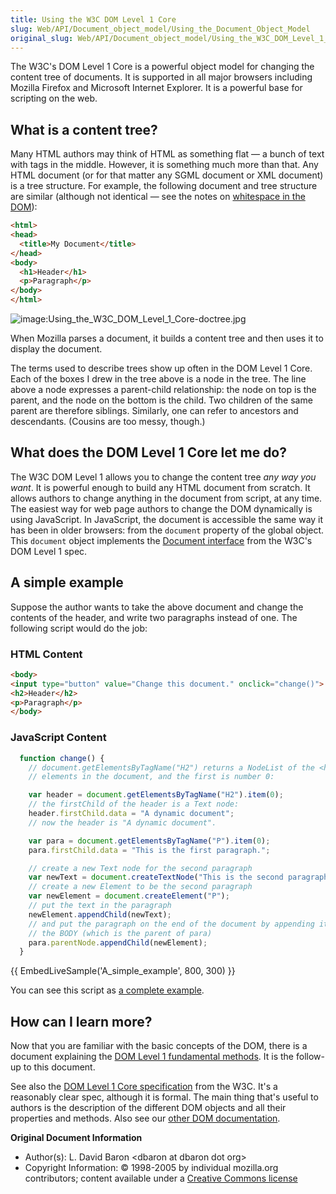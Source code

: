 ```yaml
---
title: Using the W3C DOM Level 1 Core
slug: Web/API/Document_object_model/Using_the_Document_Object_Model
original_slug: Web/API/Document_object_model/Using_the_W3C_DOM_Level_1_Core
---
```


The W3C's DOM Level 1 Core is a powerful object model for changing the content tree of documents. It is supported in all major browsers including Mozilla Firefox and Microsoft Internet Explorer. It is a powerful base for scripting on the web.

## What is a content tree?

Many HTML authors may think of HTML as something flat — a bunch of text with tags in the middle. However, it is something much more than that. Any HTML document (or for that matter any SGML document or XML document) is a tree structure. For example, the following document and tree structure are similar (although not identical — see the notes on [whitespace in the DOM](/es/docs/Whitespace_in_the_DOM)):

```html
<html>
<head>
  <title>My Document</title>
</head>
<body>
  <h1>Header</h1>
  <p>Paragraph</p>
</body>
</html>
```

![image:Using_the_W3C_DOM_Level_1_Core-doctree.jpg](using_the_w3c_dom_level_1_core-doctree.jpg)

When Mozilla parses a document, it builds a content tree and then uses it to display the document.

The terms used to describe trees show up often in the DOM Level 1 Core. Each of the boxes I drew in the tree above is a node in the tree. The line above a node expresses a parent-child relationship: the node on top is the parent, and the node on the bottom is the child. Two children of the same parent are therefore siblings. Similarly, one can refer to ancestors and descendants. (Cousins are too messy, though.)

## What does the DOM Level 1 Core let me do?

The W3C DOM Level 1 allows you to change the content tree _any way you want_. It is powerful enough to build any HTML document from scratch. It allows authors to change anything in the document from script, at any time. The easiest way for web page authors to change the DOM dynamically is using JavaScript. In JavaScript, the document is accessible the same way it has been in older browsers: from the `document` property of the global object. This `document` object implements the [Document interface](http://www.w3.org/TR/REC-DOM-Level-1/level-one-core.html#i-Document) from the W3C's DOM Level 1 spec.

## A simple example

Suppose the author wants to take the above document and change the contents of the header, and write two paragraphs instead of one. The following script would do the job:

### HTML Content

```html
<body>
<input type="button" value="Change this document." onclick="change()">
<h2>Header</h2>
<p>Paragraph</p>
</body>
```

### JavaScript Content

```js
  function change() {
    // document.getElementsByTagName("H2") returns a NodeList of the <h2>
    // elements in the document, and the first is number 0:

    var header = document.getElementsByTagName("H2").item(0);
    // the firstChild of the header is a Text node:
    header.firstChild.data = "A dynamic document";
    // now the header is "A dynamic document".

    var para = document.getElementsByTagName("P").item(0);
    para.firstChild.data = "This is the first paragraph.";

    // create a new Text node for the second paragraph
    var newText = document.createTextNode("This is the second paragraph.");
    // create a new Element to be the second paragraph
    var newElement = document.createElement("P");
    // put the text in the paragraph
    newElement.appendChild(newText);
    // and put the paragraph on the end of the document by appending it to
    // the BODY (which is the parent of para)
    para.parentNode.appendChild(newElement);
  }
```

{{ EmbedLiveSample('A_simple_example', 800, 300) }}

You can see this script as [a complete example](example.html).

## How can I learn more?

Now that you are familiar with the basic concepts of the DOM, there is a document explaining the [DOM Level 1 fundamental methods](/es/docs/Traversing_an_HTML_table_with_JavaScript_and_DOM_Interfaces). It is the follow-up to this document.

See also the [DOM Level 1 Core specification](http://www.w3.org/TR/REC-DOM-Level-1/level-one-core.html) from the W3C. It's a reasonably clear spec, although it is formal. The main thing that's useful to authors is the description of the different DOM objects and all their properties and methods. Also see our [other DOM documentation](/es/docs/DOM).

**Original Document Information**

- Author(s): L. David Baron \<dbaron at dbaron dot org>
- Copyright Information: © 1998-2005 by individual mozilla.org contributors; content available under a [Creative Commons license](http://www.mozilla.org/foundation/licensing/website-content.html)
